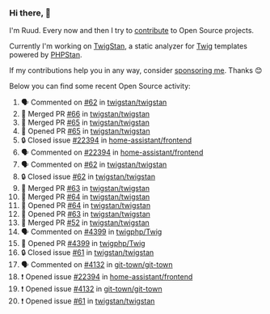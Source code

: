 ### Hi there, 👋

I'm Ruud. Every now and then I try to [contribute](https://github.com/pulls?q=+is%3Apr+author%3Aruudk+archived%3Afalse+is%3Apublic+) to Open Source projects.

Currently I'm working on [TwigStan](https://github.com/twigstan), a static analyzer for [Twig](https://twig.symfony.com/) templates powered by [PHPStan](https://phpstan.org/).

If my contributions help you in any way, consider [sponsoring me](https://github.com/sponsors/ruudk). Thanks 😊

Below you can find some recent Open Source activity:

<!--START_SECTION:activity-->
1. 🗣 Commented on [#62](https://github.com/twigstan/twigstan/issues/62#issuecomment-2422641379) in [twigstan/twigstan](https://github.com/twigstan/twigstan)
2. 🎉 Merged PR [#66](https://github.com/twigstan/twigstan/pull/66) in [twigstan/twigstan](https://github.com/twigstan/twigstan)
3. 🎉 Merged PR [#65](https://github.com/twigstan/twigstan/pull/65) in [twigstan/twigstan](https://github.com/twigstan/twigstan)
4. 💪 Opened PR [#65](https://github.com/twigstan/twigstan/pull/65) in [twigstan/twigstan](https://github.com/twigstan/twigstan)
5. 🔒 Closed issue [#22394](https://github.com/home-assistant/frontend/issues/22394) in [home-assistant/frontend](https://github.com/home-assistant/frontend)
6. 🗣 Commented on [#22394](https://github.com/home-assistant/frontend/issues/22394#issuecomment-2421825859) in [home-assistant/frontend](https://github.com/home-assistant/frontend)
7. 🗣 Commented on [#62](https://github.com/twigstan/twigstan/issues/62#issuecomment-2421633992) in [twigstan/twigstan](https://github.com/twigstan/twigstan)
8. 🔒 Closed issue [#62](https://github.com/twigstan/twigstan/issues/62) in [twigstan/twigstan](https://github.com/twigstan/twigstan)
9. 🎉 Merged PR [#63](https://github.com/twigstan/twigstan/pull/63) in [twigstan/twigstan](https://github.com/twigstan/twigstan)
10. 🎉 Merged PR [#64](https://github.com/twigstan/twigstan/pull/64) in [twigstan/twigstan](https://github.com/twigstan/twigstan)
11. 💪 Opened PR [#64](https://github.com/twigstan/twigstan/pull/64) in [twigstan/twigstan](https://github.com/twigstan/twigstan)
12. 💪 Opened PR [#63](https://github.com/twigstan/twigstan/pull/63) in [twigstan/twigstan](https://github.com/twigstan/twigstan)
13. 🎉 Merged PR [#52](https://github.com/twigstan/twigstan/pull/52) in [twigstan/twigstan](https://github.com/twigstan/twigstan)
14. 🗣 Commented on [#4399](https://github.com/twigphp/Twig/pull/4399#issuecomment-2419271714) in [twigphp/Twig](https://github.com/twigphp/Twig)
15. 💪 Opened PR [#4399](https://github.com/twigphp/Twig/pull/4399) in [twigphp/Twig](https://github.com/twigphp/Twig)
16. 🔒 Closed issue [#61](https://github.com/twigstan/twigstan/issues/61) in [twigstan/twigstan](https://github.com/twigstan/twigstan)
17. 🗣 Commented on [#4132](https://github.com/git-town/git-town/issues/4132#issuecomment-2416089058) in [git-town/git-town](https://github.com/git-town/git-town)
18. ❗ Opened issue [#22394](https://github.com/home-assistant/frontend/issues/22394) in [home-assistant/frontend](https://github.com/home-assistant/frontend)
19. ❗ Opened issue [#4132](https://github.com/git-town/git-town/issues/4132) in [git-town/git-town](https://github.com/git-town/git-town)
20. ❗ Opened issue [#61](https://github.com/twigstan/twigstan/issues/61) in [twigstan/twigstan](https://github.com/twigstan/twigstan)
<!--END_SECTION:activity-->
